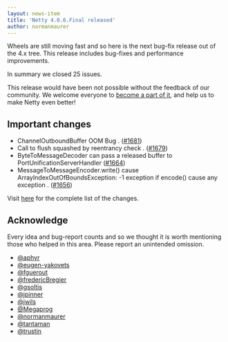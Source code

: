 ```yaml
---
layout: news-item
title: 'Netty 4.0.6.Final released'
author: normanmaurer
---
```


Wheels are still moving fast and so here is the next bug-fix release out of the  4.x tree. This release includes bug-fixes and performance improvements.

In summary we closed 25 issues.

This release would have been not possible without the feedback of our community. We welcome everyone to [become a part of it](http://netty.io/community.html), and help us to make Netty even better!

## Important changes
* ChannelOutboundBuffer OOM Bug . ([#1681](https://github.com/netty/netty/issues/1681))
* Call to flush squashed by reentrancy check . ([#1679](https://github.com/netty/netty/issues/1679))
* ByteToMessageDecoder can pass a released buffer to PortUnificationServerHandler ([#1664](https://github.com/netty/netty/issues/1664))
* MessageToMessageEncoder.write() cause ArrayIndexOutOfBoundsException: -1 exception if encode() cause any exception . ([#1656](https://github.com/netty/netty/issues/1656))

Visit [here](https://github.com/netty/netty/issues?milestone=66&page=1&state=closed) for the complete list of the changes.

## Acknowledge

Every idea and bug-report counts and so we thought it is worth mentioning those who helped in this area. Please report an unintended omission.

* [@aphyr](https://github.com/aphyr)
* [@eugen-yakovets](https://github.com/eugen-yakovets)
* [@fguerout](https://github.com/fguerout)
* [@fredericBregier](https://github.com/fredericBregier)
* [@gsoltis](https://github.com/gsoltis)
* [@jpinner](https://github.com/jpinner)
* [@jwils](https://github.com/jwils)
* [@Megaprog](https://github.com/Megaprog)
* [@normanmaurer](https://github.com/normanmaurer)
* [@tantaman](https://github.com/tantaman)
* [@trustin](https://github.com/trustin)
